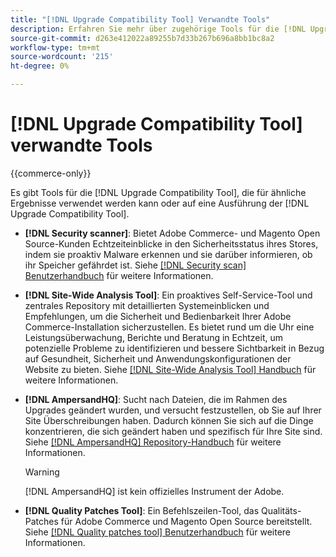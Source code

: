 ```yaml
---
title: "[!DNL Upgrade Compatibility Tool] Verwandte Tools"
description: Erfahren Sie mehr über zugehörige Tools für die [!DNL Upgrade Compatibility Tool] in Ihrem Adobe Commerce-Projekt.
source-git-commit: d263e412022a89255b7d33b267b696a8bb1bc8a2
workflow-type: tm+mt
source-wordcount: '215'
ht-degree: 0%

---
```



# [!DNL Upgrade Compatibility Tool] verwandte Tools

{{commerce-only}}

Es gibt Tools für die [!DNL Upgrade Compatibility Tool], die für ähnliche Ergebnisse verwendet werden kann oder auf eine Ausführung der [!DNL Upgrade Compatibility Tool].

- **[!DNL Security scanner]**: Bietet Adobe Commerce- und Magento Open Source-Kunden Echtzeiteinblicke in den Sicherheitsstatus ihres Stores, indem sie proaktiv Malware erkennen und sie darüber informieren, ob ihr Speicher gefährdet ist. Siehe [[!DNL Security scan] Benutzerhandbuch](https://docs.magento.com/user-guide/magento/security-scan.html) für weitere Informationen.

- **[!DNL Site-Wide Analysis Tool]**: Ein proaktives Self-Service-Tool und zentrales Repository mit detaillierten Systemeinblicken und Empfehlungen, um die Sicherheit und Bedienbarkeit Ihrer Adobe Commerce-Installation sicherzustellen. Es bietet rund um die Uhr eine Leistungsüberwachung, Berichte und Beratung in Echtzeit, um potenzielle Probleme zu identifizieren und bessere Sichtbarkeit in Bezug auf Gesundheit, Sicherheit und Anwendungskonfigurationen der Website zu bieten. Siehe [[!DNL Site-Wide Analysis Tool] Handbuch](../../tools/site-wide-analysis-tool/intro.md) für weitere Informationen.

- **[!DNL AmpersandHQ]**: Sucht nach Dateien, die im Rahmen des Upgrades geändert wurden, und versucht festzustellen, ob Sie auf Ihrer Site Überschreibungen haben. Dadurch können Sie sich auf die Dinge konzentrieren, die sich geändert haben und spezifisch für Ihre Site sind. Siehe [[!DNL AmpersandHQ] Repository-Handbuch](https://github.com/AmpersandHQ) für weitere Informationen.

   >[!WARNING]
   >
   >[!DNL AmpersandHQ] ist kein offizielles Instrument der Adobe.

- **[!DNL Quality Patches Tool]**: Ein Befehlszeilen-Tool, das Qualitäts-Patches für Adobe Commerce und Magento Open Source bereitstellt. Siehe [[!DNL Quality patches tool] Benutzerhandbuch](https://devdocs.magento.com/quality-patches/tool.html) für weitere Informationen.
